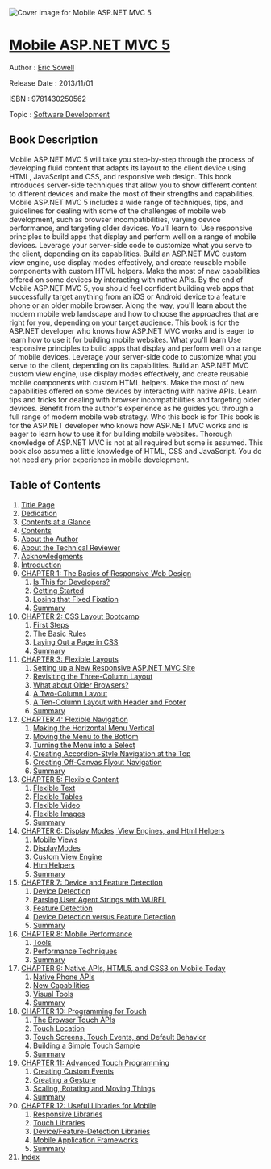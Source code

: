 ![Cover image for Mobile ASP.NET MVC 5](https://imgdetail.ebookreading.net/cover/cover/software_development/EB9781430250562.jpg)

[Mobile ASP.NET MVC 5](https://ebookreading.net/view/book/Mobile+ASP.NET+MVC+5-EB9781430250562_1.html "Mobile ASP.NET MVC 5")
====================================================================================================================

Author : [Eric Sowell](https://ebookreading.net/search/author/Eric+Sowell)

Release Date : 2013/11/01

ISBN : 9781430250562

Topic : [Software Development](https://ebookreading.net/search/category/software-development)

Book Description
-----------------

Mobile ASP.NET MVC 5 will take you step-by-step through the process of developing fluid content that adapts its layout to the client device using HTML, JavaScript and CSS, and responsive web design. This book introduces server-side techniques that allow you to show different content to different devices and make the most of their strengths and capabilities. Mobile ASP.NET MVC 5 includes a wide range of techniques, tips, and guidelines for dealing with some of the challenges of mobile web development, such as browser incompatibilities, varying device performance, and targeting older devices.
You'll learn to:
Use responsive principles to build apps that display and perform well on a range of mobile devices.
Leverage your server-side code to customize what you serve to the client, depending on its capabilities.
Build an ASP.NET MVC custom view engine, use display modes effectively, and create reusable mobile components with custom HTML helpers.
Make the most of new capabilities offered on some devices by interacting with native APIs.
By the end of Mobile ASP.NET MVC 5, you should feel confident building web apps that successfully target anything from an iOS or Android device to a feature phone or an older mobile browser. Along the way, you'll learn about the modern mobile web landscape and how to choose the approaches that are right for you, depending on your target audience.
This book is for the ASP.NET developer who knows how ASP.NET MVC works and is eager to learn how to use it for building mobile websites.
What you'll learn
Use responsive principles to build apps that display and perform well on a range of mobile devices.
Leverage your server-side code to customize what you serve to the client, depending on its capabilities.
Build an ASP.NET MVC custom view engine, use display modes effectively, and create reusable mobile components with custom HTML helpers.
Make the most of new capabilities offered on some devices by interacting with native APIs.
Learn tips and tricks for dealing with browser incompatibilities and targeting older devices.
Benefit from the author's experience as he guides you through a full range of modern mobile web strategy.
Who this book is for
This book is for the ASP.NET developer who knows how ASP.NET MVC works and is eager to learn how to use it for building mobile websites. Thorough knowledge of ASP.NET MVC is not at all required but some is assumed. This book also assumes a little knowledge of HTML, CSS and JavaScript. You do not need any prior experience in mobile development.
              
Table of Contents
-----------------

1. [Title Page](https://ebookreading.net/view/book/Mobile+ASP.NET+MVC+5-EB9781430250562_2.html)
1. [Dedication](https://ebookreading.net/view/book/Mobile+ASP.NET+MVC+5-EB9781430250562_4.html)
1. [Contents at a Glance](https://ebookreading.net/view/book/Mobile+ASP.NET+MVC+5-EB9781430250562_5.html)
1. [Contents](https://ebookreading.net/view/book/Mobile+ASP.NET+MVC+5-EB9781430250562_6.html)
1. [About the Author](https://ebookreading.net/view/book/Mobile+ASP.NET+MVC+5-EB9781430250562_7.html)
1. [About the Technical Reviewer](https://ebookreading.net/view/book/Mobile+ASP.NET+MVC+5-EB9781430250562_8.html)
1. [Acknowledgments](https://ebookreading.net/view/book/Mobile+ASP.NET+MVC+5-EB9781430250562_9.html)
1. [Introduction](https://ebookreading.net/view/book/Mobile+ASP.NET+MVC+5-EB9781430250562_10.html)
1. [CHAPTER 1: The Basics of Responsive Web Design](https://ebookreading.net/view/book/Mobile+ASP.NET+MVC+5-EB9781430250562_11.html)
    1. [Is This for Developers?](https://ebookreading.net/view/book/Mobile+ASP.NET+MVC+5-EB9781430250562_11.html#Sec1)
    1. [Getting Started](https://ebookreading.net/view/book/Mobile+ASP.NET+MVC+5-EB9781430250562_11.html#Sec2)
    1. [Losing that Fixed Fixation](https://ebookreading.net/view/book/Mobile+ASP.NET+MVC+5-EB9781430250562_11.html#Sec3)
    1. [Summary](https://ebookreading.net/view/book/Mobile+ASP.NET+MVC+5-EB9781430250562_11.html#Sec10)
1. [CHAPTER 2: CSS Layout Bootcamp](https://ebookreading.net/view/book/Mobile+ASP.NET+MVC+5-EB9781430250562_12.html)
    1. [First Steps](https://ebookreading.net/view/book/Mobile+ASP.NET+MVC+5-EB9781430250562_12.html#Sec1)
    1. [The Basic Rules](https://ebookreading.net/view/book/Mobile+ASP.NET+MVC+5-EB9781430250562_12.html#Sec2)
    1. [Laying Out a Page in CSS](https://ebookreading.net/view/book/Mobile+ASP.NET+MVC+5-EB9781430250562_12.html#Sec9)
    1. [Summary](https://ebookreading.net/view/book/Mobile+ASP.NET+MVC+5-EB9781430250562_12.html#Sec18)
1. [CHAPTER 3: Flexible Layouts](https://ebookreading.net/view/book/Mobile+ASP.NET+MVC+5-EB9781430250562_13.html)
    1. [Setting up a New Responsive ASP.NET MVC Site](https://ebookreading.net/view/book/Mobile+ASP.NET+MVC+5-EB9781430250562_13.html#Sec1)
    1. [Revisiting the Three-Column Layout](https://ebookreading.net/view/book/Mobile+ASP.NET+MVC+5-EB9781430250562_13.html#Sec2)
    1. [What about Older Browsers?](https://ebookreading.net/view/book/Mobile+ASP.NET+MVC+5-EB9781430250562_13.html#Sec6)
    1. [A Two-Column Layout](https://ebookreading.net/view/book/Mobile+ASP.NET+MVC+5-EB9781430250562_13.html#Sec7)
    1. [A Ten-Column Layout with Header and Footer](https://ebookreading.net/view/book/Mobile+ASP.NET+MVC+5-EB9781430250562_13.html#Sec8)
    1. [Summary](https://ebookreading.net/view/book/Mobile+ASP.NET+MVC+5-EB9781430250562_13.html#Sec9)
1. [CHAPTER 4: Flexible Navigation](https://ebookreading.net/view/book/Mobile+ASP.NET+MVC+5-EB9781430250562_14.html)
    1. [Making the Horizontal Menu Vertical](https://ebookreading.net/view/book/Mobile+ASP.NET+MVC+5-EB9781430250562_14.html#Sec1)
    1. [Moving the Menu to the Bottom](https://ebookreading.net/view/book/Mobile+ASP.NET+MVC+5-EB9781430250562_14.html#Sec2)
    1. [Turning the Menu into a Select](https://ebookreading.net/view/book/Mobile+ASP.NET+MVC+5-EB9781430250562_14.html#Sec3)
    1. [Creating Accordion-Style Navigation at the Top](https://ebookreading.net/view/book/Mobile+ASP.NET+MVC+5-EB9781430250562_14.html#Sec4)
    1. [Creating Off-Canvas Flyout Navigation](https://ebookreading.net/view/book/Mobile+ASP.NET+MVC+5-EB9781430250562_14.html#Sec5)
    1. [Summary](https://ebookreading.net/view/book/Mobile+ASP.NET+MVC+5-EB9781430250562_14.html#Sec6)
1. [CHAPTER 5: Flexible Content](https://ebookreading.net/view/book/Mobile+ASP.NET+MVC+5-EB9781430250562_15.html)
    1. [Flexible Text](https://ebookreading.net/view/book/Mobile+ASP.NET+MVC+5-EB9781430250562_15.html#Sec1)
    1. [Flexible Tables](https://ebookreading.net/view/book/Mobile+ASP.NET+MVC+5-EB9781430250562_15.html#Sec6)
    1. [Flexible Video](https://ebookreading.net/view/book/Mobile+ASP.NET+MVC+5-EB9781430250562_15.html#Sec11)
    1. [Flexible Images](https://ebookreading.net/view/book/Mobile+ASP.NET+MVC+5-EB9781430250562_15.html#Sec19)
    1. [Summary](https://ebookreading.net/view/book/Mobile+ASP.NET+MVC+5-EB9781430250562_15.html#Sec25)
1. [CHAPTER 6: Display Modes, View Engines, and Html Helpers](https://ebookreading.net/view/book/Mobile+ASP.NET+MVC+5-EB9781430250562_16.html)
    1. [Mobile Views](https://ebookreading.net/view/book/Mobile+ASP.NET+MVC+5-EB9781430250562_16.html#Sec1)
    1. [DisplayModes](https://ebookreading.net/view/book/Mobile+ASP.NET+MVC+5-EB9781430250562_16.html#Sec8)
    1. [Custom View Engine](https://ebookreading.net/view/book/Mobile+ASP.NET+MVC+5-EB9781430250562_16.html#Sec10)
    1. [HtmlHelpers](https://ebookreading.net/view/book/Mobile+ASP.NET+MVC+5-EB9781430250562_16.html#Sec12)
    1. [Summary](https://ebookreading.net/view/book/Mobile+ASP.NET+MVC+5-EB9781430250562_16.html#Sec13)
1. [CHAPTER 7: Device and Feature Detection](https://ebookreading.net/view/book/Mobile+ASP.NET+MVC+5-EB9781430250562_17.html)
    1. [Device Detection](https://ebookreading.net/view/book/Mobile+ASP.NET+MVC+5-EB9781430250562_17.html#Sec1)
    1. [Parsing User Agent Strings with WURFL](https://ebookreading.net/view/book/Mobile+ASP.NET+MVC+5-EB9781430250562_17.html#Sec2)
    1. [Feature Detection](https://ebookreading.net/view/book/Mobile+ASP.NET+MVC+5-EB9781430250562_17.html#Sec4)
    1. [Device Detection versus Feature Detection](https://ebookreading.net/view/book/Mobile+ASP.NET+MVC+5-EB9781430250562_17.html#Sec6)
    1. [Summary](https://ebookreading.net/view/book/Mobile+ASP.NET+MVC+5-EB9781430250562_17.html#Sec7)
1. [CHAPTER 8: Mobile Performance](https://ebookreading.net/view/book/Mobile+ASP.NET+MVC+5-EB9781430250562_18.html)
    1. [Tools](https://ebookreading.net/view/book/Mobile+ASP.NET+MVC+5-EB9781430250562_18.html#Sec1)
    1. [Performance Techniques](https://ebookreading.net/view/book/Mobile+ASP.NET+MVC+5-EB9781430250562_18.html#Sec4)
    1. [Summary](https://ebookreading.net/view/book/Mobile+ASP.NET+MVC+5-EB9781430250562_18.html#Sec16)
1. [CHAPTER 9: Native APIs, HTML5, and CSS3 on Mobile Today](https://ebookreading.net/view/book/Mobile+ASP.NET+MVC+5-EB9781430250562_19.html)
    1. [Native Phone APIs](https://ebookreading.net/view/book/Mobile+ASP.NET+MVC+5-EB9781430250562_19.html#Sec1)
    1. [New Capabilities](https://ebookreading.net/view/book/Mobile+ASP.NET+MVC+5-EB9781430250562_19.html#Sec7)
    1. [Visual Tools](https://ebookreading.net/view/book/Mobile+ASP.NET+MVC+5-EB9781430250562_19.html#Sec15)
    1. [Summary](https://ebookreading.net/view/book/Mobile+ASP.NET+MVC+5-EB9781430250562_19.html#Sec27)
1. [CHAPTER 10: Programming for Touch](https://ebookreading.net/view/book/Mobile+ASP.NET+MVC+5-EB9781430250562_20.html)
    1. [The Browser Touch APIs](https://ebookreading.net/view/book/Mobile+ASP.NET+MVC+5-EB9781430250562_20.html#Sec1)
    1. [Touch Location](https://ebookreading.net/view/book/Mobile+ASP.NET+MVC+5-EB9781430250562_20.html#Sec9)
    1. [Touch Screens, Touch Events, and Default Behavior](https://ebookreading.net/view/book/Mobile+ASP.NET+MVC+5-EB9781430250562_20.html#Sec10)
    1. [Building a Simple Touch Sample](https://ebookreading.net/view/book/Mobile+ASP.NET+MVC+5-EB9781430250562_20.html#Sec11)
    1. [Summary](https://ebookreading.net/view/book/Mobile+ASP.NET+MVC+5-EB9781430250562_20.html#Sec23)
1. [CHAPTER 11: Advanced Touch Programming](https://ebookreading.net/view/book/Mobile+ASP.NET+MVC+5-EB9781430250562_21.html)
    1. [Creating Custom Events](https://ebookreading.net/view/book/Mobile+ASP.NET+MVC+5-EB9781430250562_21.html#Sec1)
    1. [Creating a Gesture](https://ebookreading.net/view/book/Mobile+ASP.NET+MVC+5-EB9781430250562_21.html#Sec2)
    1. [Scaling, Rotating and Moving Things](https://ebookreading.net/view/book/Mobile+ASP.NET+MVC+5-EB9781430250562_21.html#Sec4)
    1. [Summary](https://ebookreading.net/view/book/Mobile+ASP.NET+MVC+5-EB9781430250562_21.html#Sec10)
1. [CHAPTER 12: Useful Libraries for Mobile](https://ebookreading.net/view/book/Mobile+ASP.NET+MVC+5-EB9781430250562_22.html)
    1. [Responsive Libraries](https://ebookreading.net/view/book/Mobile+ASP.NET+MVC+5-EB9781430250562_22.html#Sec1)
    1. [Touch Libraries](https://ebookreading.net/view/book/Mobile+ASP.NET+MVC+5-EB9781430250562_22.html#Sec9)
    1. [Device/Feature-Detection Libraries](https://ebookreading.net/view/book/Mobile+ASP.NET+MVC+5-EB9781430250562_22.html#Sec13)
    1. [Mobile Application Frameworks](https://ebookreading.net/view/book/Mobile+ASP.NET+MVC+5-EB9781430250562_22.html#Sec16)
    1. [Summary](https://ebookreading.net/view/book/Mobile+ASP.NET+MVC+5-EB9781430250562_22.html#Sec20)
1. [Index](https://ebookreading.net/view/book/Mobile+ASP.NET+MVC+5-EB9781430250562_23.html)
